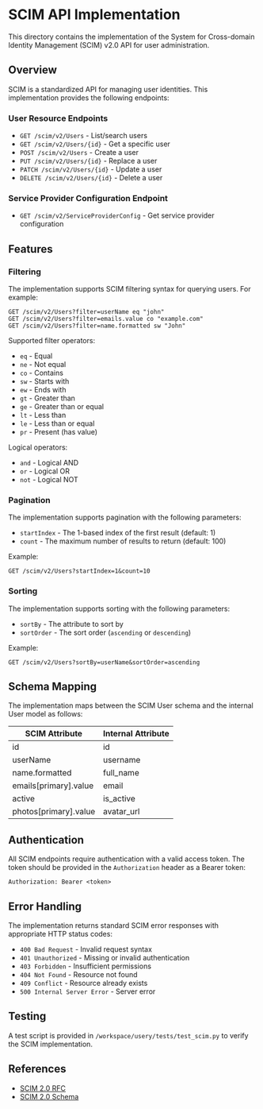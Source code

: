 # SCIM API Implementation

This directory contains the implementation of the System for Cross-domain Identity Management (SCIM) v2.0 API for user administration.

## Overview

SCIM is a standardized API for managing user identities. This implementation provides the following endpoints:

### User Resource Endpoints

- `GET /scim/v2/Users` - List/search users
- `GET /scim/v2/Users/{id}` - Get a specific user
- `POST /scim/v2/Users` - Create a user
- `PUT /scim/v2/Users/{id}` - Replace a user
- `PATCH /scim/v2/Users/{id}` - Update a user
- `DELETE /scim/v2/Users/{id}` - Delete a user

### Service Provider Configuration Endpoint

- `GET /scim/v2/ServiceProviderConfig` - Get service provider configuration

## Features

### Filtering

The implementation supports SCIM filtering syntax for querying users. For example:

```
GET /scim/v2/Users?filter=userName eq "john"
GET /scim/v2/Users?filter=emails.value co "example.com"
GET /scim/v2/Users?filter=name.formatted sw "John"
```

Supported filter operators:
- `eq` - Equal
- `ne` - Not equal
- `co` - Contains
- `sw` - Starts with
- `ew` - Ends with
- `gt` - Greater than
- `ge` - Greater than or equal
- `lt` - Less than
- `le` - Less than or equal
- `pr` - Present (has value)

Logical operators:
- `and` - Logical AND
- `or` - Logical OR
- `not` - Logical NOT

### Pagination

The implementation supports pagination with the following parameters:

- `startIndex` - The 1-based index of the first result (default: 1)
- `count` - The maximum number of results to return (default: 100)

Example:
```
GET /scim/v2/Users?startIndex=1&count=10
```

### Sorting

The implementation supports sorting with the following parameters:

- `sortBy` - The attribute to sort by
- `sortOrder` - The sort order (`ascending` or `descending`)

Example:
```
GET /scim/v2/Users?sortBy=userName&sortOrder=ascending
```

## Schema Mapping

The implementation maps between the SCIM User schema and the internal User model as follows:

| SCIM Attribute | Internal Attribute |
|----------------|-------------------|
| id | id |
| userName | username |
| name.formatted | full_name |
| emails[primary].value | email |
| active | is_active |
| photos[primary].value | avatar_url |

## Authentication

All SCIM endpoints require authentication with a valid access token. The token should be provided in the `Authorization` header as a Bearer token:

```
Authorization: Bearer <token>
```

## Error Handling

The implementation returns standard SCIM error responses with appropriate HTTP status codes:

- `400 Bad Request` - Invalid request syntax
- `401 Unauthorized` - Missing or invalid authentication
- `403 Forbidden` - Insufficient permissions
- `404 Not Found` - Resource not found
- `409 Conflict` - Resource already exists
- `500 Internal Server Error` - Server error

## Testing

A test script is provided in `/workspace/usery/tests/test_scim.py` to verify the SCIM implementation.

## References

- [SCIM 2.0 RFC](https://tools.ietf.org/html/rfc7644)
- [SCIM 2.0 Schema](https://tools.ietf.org/html/rfc7643)